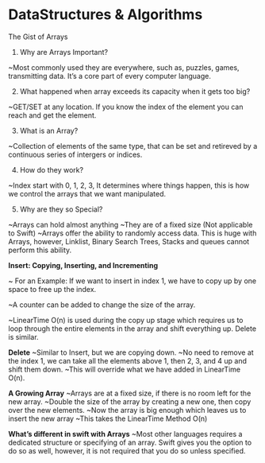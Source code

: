 # DataStructures & Algorithms
 The Gist of Arrays

1. Why are Arrays Important?

~Most commonly used they are everywhere, such as, puzzles, games, transmitting data. It’s a core part of every computer language. 

2. What happened when array exceeds its capacity when it gets too big?

~GET/SET at any location. If you know the index of the element you can reach and get the element. 

3. What is an Array?

~Collection of elements of the same type, that can be set and retireved by a continuous series of intergers or indices.

4. How do they work? 

~Index start with 0, 1, 2, 3, It determines where things happen, this is how we control the arrays that we want manipulated. 

5. Why are they so Special?

~Arrays can hold almost anything
~They are of a fixed size (Not applicable to Swift)
~Arrays offer the ability to randomly access data. This is huge with Arrays, however, Linklist, Binary Search Trees, Stacks and queues cannot perform this ability. 

**Insert: Copying, Inserting, and Incrementing**

~ For an Example: If we want to insert in index 1, we have to copy up by one space to free up the index.

~A counter can be added to change the size of the array. 

~LinearTime O(n) is used during the copy up stage which requires us to loop through the entire elements in the array and shift everything up. Delete is similar.

**Delete**
~Similar to Insert, but we are copying down. 
~No need to remove at the index 1, we can take all the elements above 1, then 2, 3, and 4 up and shift them down.
~This will override what we have added in LinearTime O(n).

**A Growing Array**
~Arrays are at a fixed size, if there is no room left for the new array.
~Double the size of the array by creating a new one, then copy over the new elements. 
~Now the array is big enough which leaves us to insert the new array
~This takes the LinearTime Method O(n)

**What’s different in swift with Arrays**
~Most other languages requires a dedicated structure or specifying of an array. Swift gives you the option to do so as well, however, it is not required that you do so unless specified. 
